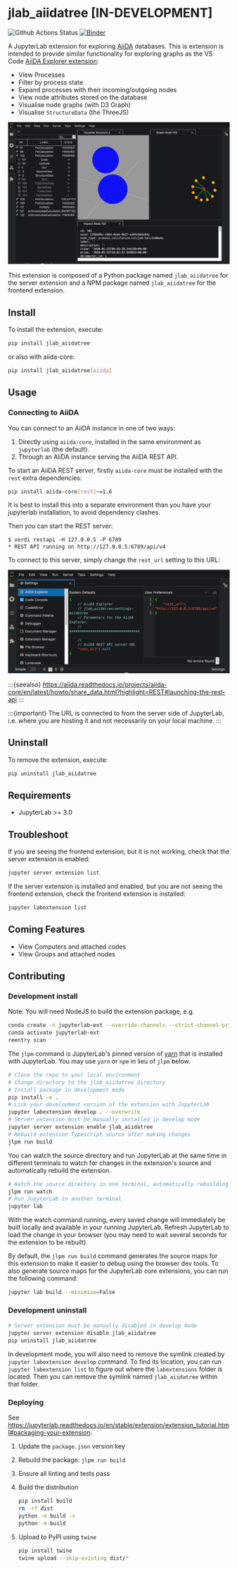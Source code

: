 # jlab_aiidatree [IN-DEVELOPMENT]

![Github Actions Status](https://github.com/chrisjsewell/jlab_aiidatree/workflows/Build/badge.svg)
[![Binder](https://mybinder.org/badge_logo.svg)](https://mybinder.org/v2/gh/chrisjsewell/jlab_aiidatree/master?urlpath=lab)

A JupyterLab extension for exploring [AiiDA](https://www.aiida.net/) databases.
This is extension is intended to provide similar functionality for exploring graphs as the VS Code [AiiDA Explorer extension](https://marketplace.visualstudio.com/items?itemName=chrisjsewell.aiida-explore-vscode):

- View Processes
- Filter by process state
- Expand processes with their incoming/outgoing nodes
- View node attributes stored on the database
- Visualise node graphs (with D3 Graph)
- Visualise `StructureData` (the ThreeJS)

![Example](images/example.png)

This extension is composed of a Python package named `jlab_aiidatree`
for the server extension and a NPM package named `jlab_aiidatree`
for the frontend extension.

## Install

To install the extension, execute:

```bash
pip install jlab_aiidatree
```

or also with aiida-core:

```bash
pip install jlab_aiidatree[aiida]
```

## Usage

### Connecting to AiiDA

You can connect to an AiiDA instance in one of two ways:

1. Directly using `aiida-core`, installed in the same environment as `jupyterlab` (the default).
2. Through an AiiDA instance serving the AiiDA REST API.

To start an AiiDA REST server, firstly `aiida-core` must be installed with the `rest` extra dependencies:

```bash
pip install aiida-core[rest]~=1.6
```

It is best to install this into a separate environment than you have your jupyterlab installation, to avoid dependency clashes.

Then you can start the REST server:

```console
$ verdi restapi -H 127.0.0.5 -P 6789
* REST API running on http://127.0.0.5:6789/api/v4
```

To connect to this server, simply change the `rest_url` setting to this URL:

![Settings](images/settings.png)

:::{seealso}
https://aiida.readthedocs.io/projects/aiida-core/en/latest/howto/share_data.html?highlight=REST#launching-the-rest-api
:::

:::{important}
The URL is connected to from the server side of JupyterLab, i.e. where you are hosting it and not necessarily on your local machine.
:::

## Uninstall

To remove the extension, execute:

```bash
pip uninstall jlab_aiidatree
```

## Requirements

* JupyterLab >= 3.0

## Troubleshoot

If you are seeing the frontend extension, but it is not working, check
that the server extension is enabled:

```bash
jupyter server extension list
```

If the server extension is installed and enabled, but you are not seeing
the frontend extension, check the frontend extension is installed:

```bash
jupyter labextension list
```

## Coming Features

- View Computers and attached codes
- View Groups and attached nodes

## Contributing

### Development install

Note: You will need NodeJS to build the extension package, e.g.

```bash
conda create -n jupyterlab-ext --override-channels --strict-channel-priority -c conda-forge -c anaconda jupyterlab=3 nodejs jupyter-packaging aiida-core~=1.6
conda activate jupyterlab-ext
reentry scan
```

The `jlpm` command is JupyterLab's pinned version of
[yarn](https://yarnpkg.com/) that is installed with JupyterLab. You may use
`yarn` or `npm` in lieu of `jlpm` below.

```bash
# Clone the repo to your local environment
# Change directory to the jlab_aiidatree directory
# Install package in development mode
pip install -e .
# Link your development version of the extension with JupyterLab
jupyter labextension develop . --overwrite
# Server extension must be manually installed in develop mode
jupyter server extension enable jlab_aiidatree
# Rebuild extension Typescript source after making changes
jlpm run build
```

You can watch the source directory and run JupyterLab at the same time in different terminals to watch for changes in the extension's source and automatically rebuild the extension.

```bash
# Watch the source directory in one terminal, automatically rebuilding when needed
jlpm run watch
# Run JupyterLab in another terminal
jupyter lab
```

With the watch command running, every saved change will immediately be built locally and available in your running JupyterLab. Refresh JupyterLab to load the change in your browser (you may need to wait several seconds for the extension to be rebuilt).

By default, the `jlpm run build` command generates the source maps for this extension to make it easier to debug using the browser dev tools. To also generate source maps for the JupyterLab core extensions, you can run the following command:

```bash
jupyter lab build --minimize=False
```

### Development uninstall

```bash
# Server extension must be manually disabled in develop mode
jupyter server extension disable jlab_aiidatree
pip uninstall jlab_aiidatree
```

In development mode, you will also need to remove the symlink created by `jupyter labextension develop`
command. To find its location, you can run `jupyter labextension list` to figure out where the `labextensions`
folder is located. Then you can remove the symlink named `jlab_aiidatree` within that folder.


### Deploying

See <https://jupyterlab.readthedocs.io/en/stable/extension/extension_tutorial.html#packaging-your-extension>:

1. Update the `package.json` version key
2. Rebuild the package: `jlpm run build`
3. Ensure all linting and tests pass
4. Build the distribution

   ```bash
   pip install build
   rm -rf dist
   python -m build -s
   python -m build
   ```

5. Upload to PyPI using `twine`

   ```bash
   pip install twine
   twine upload --skip-existing dist/*
   ```
